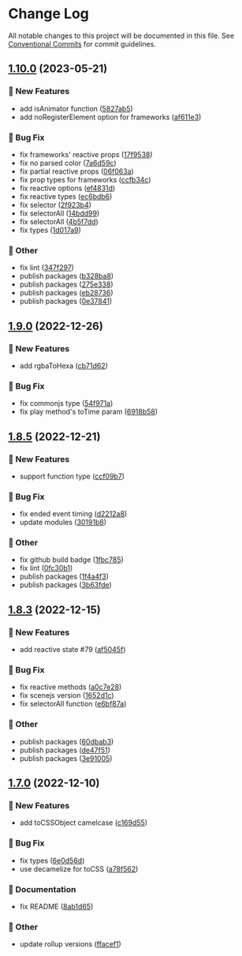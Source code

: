# Change Log

All notable changes to this project will be documented in this file.
See [Conventional Commits](https://conventionalcommits.org) for commit guidelines.

## [1.10.0](https://github.com/daybrush/scenejs/compare/scenejs@1.9.0...scenejs@1.10.0) (2023-05-21)


### :rocket: New Features

* add isAnimator function ([5827ab5](https://github.com/daybrush/scenejs/commit/5827ab54d754813ede14d4809fd523846642adf0))
* add noRegisterElement option for frameworks ([af611e3](https://github.com/daybrush/scenejs/commit/af611e3f86583c0a6e029221b4787beb53823160))


### :bug: Bug Fix

* fix frameworks' reactive props ([17f9538](https://github.com/daybrush/scenejs/commit/17f9538823dafad9e36673fe7cc5bfa9178a147e))
* fix no parsed color ([7a6d59c](https://github.com/daybrush/scenejs/commit/7a6d59cefd9e08254f9196ef2b64b73c5169bd78))
* fix partial reactive props ([06f063a](https://github.com/daybrush/scenejs/commit/06f063acd979e265bee1e09b1971211b65a6aaec))
* fix prop types for frameworks ([ccfb34c](https://github.com/daybrush/scenejs/commit/ccfb34c60d3ea59b45255cd9c7aa6c5b47ff6760))
* fix reactive options ([ef4831d](https://github.com/daybrush/scenejs/commit/ef4831dd30c14740ae6b390ad8f83f6fb8b94d86))
* fix reactive types ([ec6bdb6](https://github.com/daybrush/scenejs/commit/ec6bdb649be1135a61396e3d4cd2abb288c56493))
* fix selector ([2f923b4](https://github.com/daybrush/scenejs/commit/2f923b45dcc10713878ee244cca75343a3f776b9))
* fix selectorAll ([14bdd99](https://github.com/daybrush/scenejs/commit/14bdd9990084f0fcc152aec4508435f3bddf37e1))
* fix selectorAll ([4b5f7dd](https://github.com/daybrush/scenejs/commit/4b5f7ddef4f0877200997787918e863ea5001951))
* fix types ([1d017a9](https://github.com/daybrush/scenejs/commit/1d017a9fd7f34e6b123012ed481b8133aecfb171))


### :mega: Other

* fix lint ([347f297](https://github.com/daybrush/scenejs/commit/347f297a1c83ccdabb055cbf8d9c4428561dc8a2))
* publish packages ([b328ba8](https://github.com/daybrush/scenejs/commit/b328ba8fbbf552d1d8048c280392be59f12da68b))
* publish packages ([275e338](https://github.com/daybrush/scenejs/commit/275e338931d19f3a75faf4c7f0935eeb848f5a9e))
* publish packages ([eb28736](https://github.com/daybrush/scenejs/commit/eb2873676adb0fedf18d1e5a52bfdce08552274a))
* publish packages ([0e37841](https://github.com/daybrush/scenejs/commit/0e37841738e150d6deb13f501bb715421ab040aa))



## [1.9.0](https://github.com/daybrush/scenejs/compare/scenejs@1.8.5...scenejs@1.9.0) (2022-12-26)


### :rocket: New Features

* add rgbaToHexa ([cb71d62](https://github.com/daybrush/scenejs/commit/cb71d629d44c9f28ff4befcc11bf8efba7549cf6))


### :bug: Bug Fix

* fix commonjs type ([54f971a](https://github.com/daybrush/scenejs/commit/54f971a1877547940c8b1db27865d2f31151caa8))
* fix play method's toTime param ([6918b58](https://github.com/daybrush/scenejs/commit/6918b58ceae42191a447b259ab739d296a8448a1))



## [1.8.5](https://github.com/daybrush/scenejs/compare/scenejs@1.8.3...scenejs@1.8.5) (2022-12-21)


### :rocket: New Features

* support function type ([ccf09b7](https://github.com/daybrush/scenejs/commit/ccf09b7584472a0ca26316b2e5a45d21a90a39cd))


### :bug: Bug Fix

* fix ended event timing ([d2212a8](https://github.com/daybrush/scenejs/commit/d2212a888393e3b4d35ea864c1538f5f341b02d4))
* update modules ([30191b8](https://github.com/daybrush/scenejs/commit/30191b8e7c195de355d0c01fa9110d6fe0b3df3b))


### :mega: Other

* fix github build badge ([1fbc785](https://github.com/daybrush/scenejs/commit/1fbc785104cb24bf679ba5697c006b02b457dea2))
* fix lint ([0fc30b1](https://github.com/daybrush/scenejs/commit/0fc30b1710e6cf8a82a4893e2fed30f1b3aa2c22))
* publish packages ([1f4a4f3](https://github.com/daybrush/scenejs/commit/1f4a4f3719f1789fb91c7e744f4bf8261751944f))
* publish packages ([3b63fde](https://github.com/daybrush/scenejs/commit/3b63fde8232cdc6454a8d8fe1a42b6317d614036))



## [1.8.3](https://github.com/daybrush/scenejs/compare/scenejs@1.7.0...scenejs@1.8.3) (2022-12-15)


### :rocket: New Features

* add reactive state #79 ([af5045f](https://github.com/daybrush/scenejs/commit/af5045ffcbbf1d097a71a0256c26c617e6af0df5))


### :bug: Bug Fix

* fix reactive methods ([a0c7e28](https://github.com/daybrush/scenejs/commit/a0c7e28344c03e819882341be6a837d41b7fe40f))
* fix scenejs version ([1652d1c](https://github.com/daybrush/scenejs/commit/1652d1cb9aef3f3835175fd828f93eb4a83feebf))
* fix selectorAll function ([e6bf87a](https://github.com/daybrush/scenejs/commit/e6bf87af370ac058340c6087fad5138863ab6f5d))


### :mega: Other

* publish packages ([60dbab3](https://github.com/daybrush/scenejs/commit/60dbab3c8ba568b818a0fc1cd941d9dfe64c7be3))
* publish packages ([de47f51](https://github.com/daybrush/scenejs/commit/de47f5187843c7ec208fea797f67d413f530ab8e))
* publish packages ([3e91005](https://github.com/daybrush/scenejs/commit/3e910055a3f7bd072f5332c10fa2a17466ced738))



## [1.7.0](https://github.com/daybrush/scenejs/compare/scenejs@1.6.0...scenejs@1.7.0) (2022-12-10)


### :rocket: New Features

* add toCSSObject camelcase ([c169d55](https://github.com/daybrush/scenejs/commit/c169d5560e0b651e8a4d960ea0da7e0a559af9ef))


### :bug: Bug Fix

* fix types ([6e0d56d](https://github.com/daybrush/scenejs/commit/6e0d56d2b69dfa3318d144d3312f2a37d943288f))
* use decamelize for toCSS ([a78f562](https://github.com/daybrush/scenejs/commit/a78f562dce16920dd111e39d3ad7f2e64703e319))


### :memo: Documentation

* fix README ([8ab1d65](https://github.com/daybrush/scenejs/commit/8ab1d65ee2d70c8762645561216e2f6bfe5b0ef1))


### :mega: Other

* update rollup versions ([ffacef1](https://github.com/daybrush/scenejs/commit/ffacef1a9ae3572cebe0a52a4519fc5d9666e3d8))
